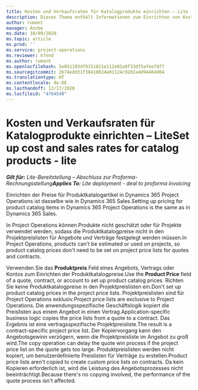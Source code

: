 ```yaml
---
title: Kosten und Verkaufsraten für Katalogprodukte einrichten – Lite
description: Dieses Thema enthält Informationen zum Einrichten von Kostensätzen und Verkaufsraten für Artikel in einem Produktkatalog.
author: rumant
manager: Annbe
ms.date: 10/09/2020
ms.topic: article
ms.prod: ''
ms.service: project-operations
ms.reviewer: kfend
ms.author: rumant
ms.openlocfilehash: 5e851193df8151821e112e01a9f33df5afee7df7
ms.sourcegitcommit: 2b74edd31f38410024a01124c9202a4d94464d04
ms.translationtype: HT
ms.contentlocale: de-DE
ms.lasthandoff: 12/17/2020
ms.locfileid: "4764549"
---
```

# <a name="set-up-cost-and-sales-rates-for-catalog-products---lite"></a><span data-ttu-id="788d3-103">Kosten und Verkaufsraten für Katalogprodukte einrichten – Lite</span><span class="sxs-lookup"><span data-stu-id="788d3-103">Set up cost and sales rates for catalog products - lite</span></span>

<span data-ttu-id="788d3-104">_**Gilt für:** Lite-Bereitstellung – Abschluss zur Proforma-Rechnungsstellung_</span><span class="sxs-lookup"><span data-stu-id="788d3-104">_**Applies To:** Lite deployment - deal to proforma invoicing_</span></span>


<span data-ttu-id="788d3-105">Einrichten der Preise für Produktkatalogartikel in Dynamics 365 Project Operations ist dasselbe wie in Dynamics 365 Sales.</span><span class="sxs-lookup"><span data-stu-id="788d3-105">Setting up pricing for product catalog items in Dynamics 365 Project Operations is the same as in Dynamics 365 Sales.</span></span>

<span data-ttu-id="788d3-106">In Project Operations können Produkte nicht geschätzt oder für Projekte verwendet werden, sodass die Produktkatalogpreise nicht in den Projektpreislisten für Angebote und Verträge festgelegt werden müssen.</span><span class="sxs-lookup"><span data-stu-id="788d3-106">In Project Operations, products can't be estimated or used on projects, so product catalog prices don't need to be set on project price lists for quotes and contracts.</span></span>

<span data-ttu-id="788d3-107">Verwenden Sie das **Produktpreis** Feld eines Angebots, Vertrags oder Kontos zum Einrichten der Produktkatalogpreise.</span><span class="sxs-lookup"><span data-stu-id="788d3-107">Use the **Product Price** field of a quote, contract, or account to set up product catalog prices.</span></span> <span data-ttu-id="788d3-108">Richten Sie keine Produktkatalogpreise in den Projektpreislisten ein.</span><span class="sxs-lookup"><span data-stu-id="788d3-108">Don't set up product catalog prices in the project price lists.</span></span> <span data-ttu-id="788d3-109">Projektpreislisten sind für Project Operations exklusiv.</span><span class="sxs-lookup"><span data-stu-id="788d3-109">Project price lists are exclusive to Project Operations.</span></span> <span data-ttu-id="788d3-110">Die anwendungsspezifische Geschäftslogik kopiert die Preislisten aus einem Angebot in einen Vertrag.</span><span class="sxs-lookup"><span data-stu-id="788d3-110">Application-specific business logic copies the price lists from a quote to a contract.</span></span> <span data-ttu-id="788d3-111">Das Ergebnis ist eine vertragsspezifische Projektpreisliste.</span><span class="sxs-lookup"><span data-stu-id="788d3-111">The result is a contract-specific project price list.</span></span> <span data-ttu-id="788d3-112">Der Kopiervorgang kann den Angebotsgewinn verzögern, wenn die Projektpreisliste im Angebot zu groß wird.</span><span class="sxs-lookup"><span data-stu-id="788d3-112">The copy operation can delay the quote win process if the project price list on the quote gets too large.</span></span> <span data-ttu-id="788d3-113">Produktpreislisten werden nicht kopiert, um benutzerdefinierte Preislisten für Verträge zu erstellen.</span><span class="sxs-lookup"><span data-stu-id="788d3-113">Product price lists aren't copied to create custom price lists on contracts.</span></span> <span data-ttu-id="788d3-114">Da kein Kopieren erforderlich ist, wird die Leistung des Angebotsprozesses nicht beeinträchtigt.</span><span class="sxs-lookup"><span data-stu-id="788d3-114">Because there's no copying involved, the performance of the quote process isn't affected.</span></span>
